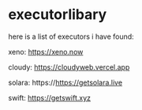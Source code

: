 # executorlibary
here is a list of executors i have found:

xeno:
https://xeno.now



cloudy:
https://cloudyweb.vercel.app



solara:
https://https://getsolara.live



swift:
https://getswift.xyz
